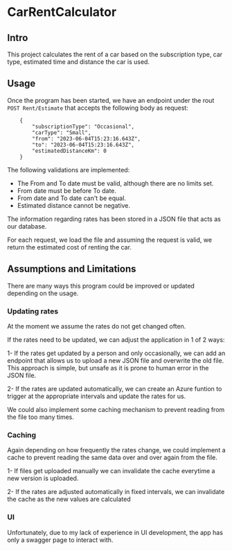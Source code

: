 # CarRentCalculator
## Intro
This project calculates the rent of a car based on the subscription type, car type, estimated time and distance the car is used.

## Usage
Once the program has been started, we have an endpoint under the rout `POST Rent/Estimate` that accepts the following body as request:
```
    {
        "subscriptionType": "Occasional",
        "carType": "Small",
        "from": "2023-06-04T15:23:16.643Z",
        "to": "2023-06-04T15:23:16.643Z",
        "estimatedDistanceKm": 0
    }
```

The following validations are implemented:
- The From and To date must be valid, although there are no limits set.
- From date must be before To date.
- From date and To date can't be equal.
- Estimated distance cannot be negative.

The information regarding rates has been stored in a JSON file that acts as our database.

For each request, we load the file and assuming the request is valid, we return the estimated cost of renting the car.

## Assumptions and Limitations
There are many ways this program could be improved or updated depending on the usage.
### Updating rates


At the moment we assume the rates do not get changed often.

If the rates need to be updated, we can adjust the application in 1 of 2 ways:

1- If the rates get updated by a person and only occasionally, we can add an endpoint that allows us to upload a new JSON file and overwrite the old file. This approach is simple, but unsafe as it is prone to human error in the JSON file.

2- If the rates are updated automatically, we can create an Azure funtion to trigger at the appropriate intervals and update the rates for us.

We could also implement some caching mechanism to prevent reading from the file too many times.

### Caching
Again depending on how frequently the rates change, we could implement a cache to prevent reading the same data over and over again from the file.

1- If files get uploaded manually we can invalidate the cache everytime a new version is uploaded.

2- If the rates are adjusted automatically in fixed intervals, we can invalidate the cache as the new values are calculated

### UI
Unfortunately, due to my lack of experience in UI development, the app has only a swagger page to interact with.

